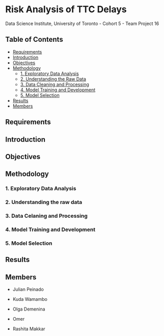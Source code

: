 # Risk Analysis of TTC Delays

Data Science Institute, University of Toronto - Cohort 5 - Team Project 16

## Table of Contents

- [Requirements](#requirements)
- [Introduction](#introduction)
- [Objectives](#objectives)
- [Methodology](#methodology)
  - [1. Exploratory Data Analysis](#1-exploratory-data-analysis)
  - [2. Understanding the Raw Data](#2-understanding-the-raw-data)
  - [3. Data Cleaning and Processing](#3-data-cleaning-and-processing)
  - [4. Model Training and Development](#4-model-training-and-development)
  - [5. Model Selection](#5-model-selection)
- [Results](#results)
- [Members](#members)


## Requirements

## Introduction

## Objectives

## Methodology

###     1. Exploratory Data Analysis

###     2. Understanding the raw data

###     3. Data Celaning and Processing

###     4. Model Training and Development

###     5. Model Selection

## Results

## Members

- Julian Peinado

- Kuda Wamambo

- Olga Demenina

- Omer

- Rashita Makkar





